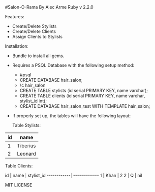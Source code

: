 #Salon-O-Rama
By Alec Arme
Ruby v 2.2.0

Features:
- Create/Delete Stylists
- Create/Delete Clients
- Assign Clients to Stylists

Installation:
- Bundle to install all gems.
- Requires a PSQL Database with the following setup method:
  - #psql
  - CREATE DATABASE hair_salon;
  - \c hair_salon
  - CREATE TABLE stylists (id serial PRIMARY KEY, name varchar);
  - CREATE TABLE clients (id serial PRIMARY KEY, name varchar, stylist_id int);
  - CREATE DATABASE hair_salon_test WITH TEMPLATE hair_salon;
- If properly set up, the tables will have the following layout:

  Table Stylists:

id  | name
------------- | -------------
1  | Tiberius
2  | Leonard

Table Clients:

id  | name  | stylist_id
------------| -------------
1  | Khan   | 2
2  | Q      | nil



MIT LICENSE
